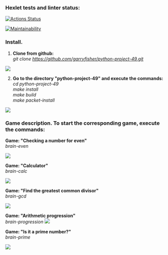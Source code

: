 ### Hexlet tests and linter status:
[![Actions Status](https://github.com/garryfisher/python-project-49/workflows/hexlet-check/badge.svg)](https://github.com/garryfisher/python-project-49/actions)

[![Maintainability](https://api.codeclimate.com/v1/badges/d11f07f84f08016e3ab7/maintainability)](https://codeclimate.com/github/garryfisher/python-project-49/maintainability)

<h3>Install.</h3>

1. <b>Clone from github:</b><br>
<i>git clone https://github.com/garryfisher/python-project-49.git</i>

<a href="https://asciinema.org/a/Wy3lPogvQaqMOB1rsZaQHVEMQ" target="_blank"><img src="https://asciinema.org/a/Wy3lPogvQaqMOB1rsZaQHVEMQ.svg" /></a>

2. <b>Go to the directory "python-project-49" and execute the commands:</b><br>
<i>cd python-project-49</i><br>
<i>make install</i><br>
<i>make build</i><br>
<i>make packet-install</i>

<a href="https://asciinema.org/a/jSp9WgD8qiBAtCrak9tarwLPW" target="_blank"><img src="https://asciinema.org/a/jSp9WgD8qiBAtCrak9tarwLPW.svg" /></a>

<h3>Game description. To start the corresponding game, execute the commands:</h3>

<b>Game: "Checking a number for even"</b><br>
<i>brain-even</i>

<a href="https://asciinema.org/a/8RnjhldmRYb1lSGyotfp3IGuj" target="_blank"><img src="https://asciinema.org/a/8RnjhldmRYb1lSGyotfp3IGuj.svg" /></a>

<b>Game: "Calculator"</b><br>
<i>brain-calc</i>

<a href="https://asciinema.org/a/1ZW16LWoLUqiF0AaGM2Na73Xk" target="_blank"><img src="https://asciinema.org/a/1ZW16LWoLUqiF0AaGM2Na73Xk.svg" /></a>

<b>Game: "Find the greatest common divisor"</b><br>
<i>brain-gcd</i>

<a href="https://asciinema.org/a/b4UBJARlC3Rb2bKq8nwbZT1rY" target="_blank"><img src="https://asciinema.org/a/b4UBJARlC3Rb2bKq8nwbZT1rY.svg" /></a>

<b>Game: "Arithmetic progression"</b><br>
<i>brain-progression</i>
<a href="https://asciinema.org/a/OIohdjM1sVPdLlQQ10S4CxLsO" target="_blank"><img src="https://asciinema.org/a/OIohdjM1sVPdLlQQ10S4CxLsO.svg" /></a>

<b>Game: "Is it a prime number?"</b><br>
<i>brain-prime</i>

<a href="https://asciinema.org/a/Pr1CXq6iEuNt2NcFRsT8BbG72" target="_blank"><img src="https://asciinema.org/a/Pr1CXq6iEuNt2NcFRsT8BbG72.svg" /></a>


